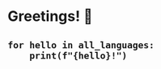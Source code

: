 <h1>
  
  Greetings! :wave:
  <h2>
    
    for hello in all_languages:
        print(f"{hello}!")
    
  </h2>
  
</h1>


